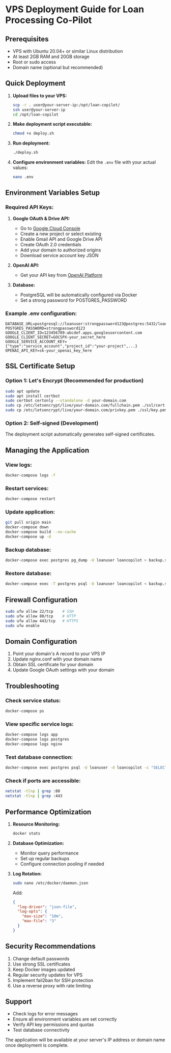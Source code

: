 # VPS Deployment Guide for Loan Processing Co-Pilot

## Prerequisites

- VPS with Ubuntu 20.04+ or similar Linux distribution
- At least 2GB RAM and 20GB storage
- Root or sudo access
- Domain name (optional but recommended)

## Quick Deployment

1. **Upload files to your VPS:**
   ```bash
   scp -r . user@your-server-ip:/opt/loan-copilot/
   ssh user@your-server-ip
   cd /opt/loan-copilot
   ```

2. **Make deployment script executable:**
   ```bash
   chmod +x deploy.sh
   ```

3. **Run deployment:**
   ```bash
   ./deploy.sh
   ```

4. **Configure environment variables:**
   Edit the `.env` file with your actual values:
   ```bash
   nano .env
   ```

## Environment Variables Setup

### Required API Keys:

1. **Google OAuth & Drive API:**
   - Go to [Google Cloud Console](https://console.cloud.google.com/)
   - Create a new project or select existing
   - Enable Gmail API and Google Drive API
   - Create OAuth 2.0 credentials
   - Add your domain to authorized origins
   - Download service account key JSON

2. **OpenAI API:**
   - Get your API key from [OpenAI Platform](https://platform.openai.com/)

3. **Database:**
   - PostgreSQL will be automatically configured via Docker
   - Set a strong password for POSTGRES_PASSWORD

### Example .env configuration:
```env
DATABASE_URL=postgresql://loanuser:strongpassword123@postgres:5432/loancopilot
POSTGRES_PASSWORD=strongpassword123
GOOGLE_CLIENT_ID=123456789-abcdef.apps.googleusercontent.com
GOOGLE_CLIENT_SECRET=GOCSPX-your_secret_here
GOOGLE_SERVICE_ACCOUNT_KEY={"type":"service_account","project_id":"your-project",...}
OPENAI_API_KEY=sk-your_openai_key_here
```

## SSL Certificate Setup

### Option 1: Let's Encrypt (Recommended for production)
```bash
sudo apt update
sudo apt install certbot
sudo certbot certonly --standalone -d your-domain.com
sudo cp /etc/letsencrypt/live/your-domain.com/fullchain.pem ./ssl/cert.pem
sudo cp /etc/letsencrypt/live/your-domain.com/privkey.pem ./ssl/key.pem
```

### Option 2: Self-signed (Development)
The deployment script automatically generates self-signed certificates.

## Managing the Application

### View logs:
```bash
docker-compose logs -f
```

### Restart services:
```bash
docker-compose restart
```

### Update application:
```bash
git pull origin main
docker-compose down
docker-compose build --no-cache
docker-compose up -d
```

### Backup database:
```bash
docker-compose exec postgres pg_dump -U loanuser loancopilot > backup.sql
```

### Restore database:
```bash
docker-compose exec -T postgres psql -U loanuser loancopilot < backup.sql
```

## Firewall Configuration

```bash
sudo ufw allow 22/tcp    # SSH
sudo ufw allow 80/tcp    # HTTP
sudo ufw allow 443/tcp   # HTTPS
sudo ufw enable
```

## Domain Configuration

1. Point your domain's A record to your VPS IP
2. Update nginx.conf with your domain name
3. Obtain SSL certificate for your domain
4. Update Google OAuth settings with your domain

## Troubleshooting

### Check service status:
```bash
docker-compose ps
```

### View specific service logs:
```bash
docker-compose logs app
docker-compose logs postgres
docker-compose logs nginx
```

### Test database connection:
```bash
docker-compose exec postgres psql -U loanuser -d loancopilot -c "SELECT version();"
```

### Check if ports are accessible:
```bash
netstat -tlnp | grep :80
netstat -tlnp | grep :443
```

## Performance Optimization

1. **Resource Monitoring:**
   ```bash
   docker stats
   ```

2. **Database Optimization:**
   - Monitor query performance
   - Set up regular backups
   - Configure connection pooling if needed

3. **Log Rotation:**
   ```bash
   sudo nano /etc/docker/daemon.json
   ```
   Add:
   ```json
   {
     "log-driver": "json-file",
     "log-opts": {
       "max-size": "10m",
       "max-file": "3"
     }
   }
   ```

## Security Recommendations

1. Change default passwords
2. Use strong SSL certificates
3. Keep Docker images updated
4. Regular security updates for VPS
5. Implement fail2ban for SSH protection
6. Use a reverse proxy with rate limiting

## Support

- Check logs for error messages
- Ensure all environment variables are set correctly
- Verify API key permissions and quotas
- Test database connectivity

The application will be available at your server's IP address or domain name once deployment is complete.